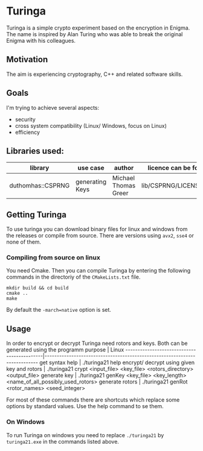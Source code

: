 # Turinga
Turinga is a simple crypto experiment based on the encryption in Enigma. The name is inspired by Alan Turing who was able to break the original Enigma with his colleagues.

## Motivation
The aim is experiencing cryptography, C++ and related software skills.

## Goals
I'm trying to achieve several aspects:
- security
- cross system compatibility (Linux/ Windows, focus on Linux)
- efficiency

## Libraries used:
library           | use case        | author               | licence can be found at:
------------------|-----------------|----------------------|-------------------------
duthomhas::CSPRNG | generating Keys | Michael Thomas Greer | lib/CSPRNG/LICENSE_1_0.txt

## Getting Turinga
To use turinga you can download binary files for linux and windows from the releases or compile from source. There are versions using `avx2`, `sse4` or none of them.

### Compiling from source on linux
You need Cmake. Then you can compile Turinga by entering the following commands in the directoriy of the `CMakeLists.txt` file.
```
mkdir build && cd build  
cmake ..
make
```
By default the `-march=native` option is set.

## Usage
In order to encrypt or decrypt Turinga need rotors and keys. Both can be generated using the programm
 purpose                                     | Linux
 --------------------------------------------|---------------------------------------------------------------------------
 get syntax help                             | ./turinga21 help 
 encrypt/ decrypt using given key and rotors | ./turinga21 crypt <input_file> <key_file> <rotors_directory> <output_file>
 generate key                                | ./turinga21 genKey <key_file> <key_length> <name_of_all_possibly_used_rotors>
 generate rotors                             | ./turinga21 genRot <rotor_names> <seed_integer>

For most of these commands there are shortcuts which replace some options by standard values. Use the help command to se them.

### On Windows
To run Turinga on windows you need to replace `./turinga21` by `turinga21.exe` in the commands listed above.
 
